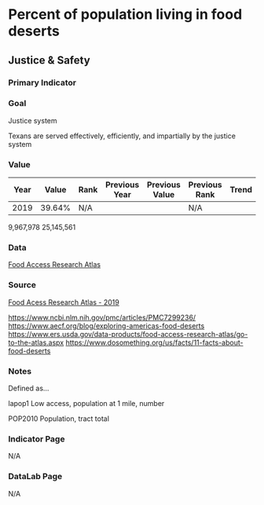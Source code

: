 # Percent of population living in food deserts

## Justice & Safety

### Primary Indicator

### **Goal**

Justice system

Texans are served effectively, efficiently, and impartially by the justice system

### Value

| Year |  Value      | Rank     | Previous Year   | Previous Value | Previous Rank | Trend | 
| ----------- | ----------- | ----------- | ----------- | ----------- | ----------- | -----------|
|     2019    |     39.64%  | N/A         |             |             | N/A       |     | 

 9,967,978 
 25,145,561


### Data

[Food Access Research Atlas](./FoodAccessResearchAtlasData2019.xlsx)


### Source

[Food Acess Research Atlas - 2019](https://www.ers.usda.gov/data-products/food-access-research-atlas/download-the-data/)

https://www.ncbi.nlm.nih.gov/pmc/articles/PMC7299236/
https://www.aecf.org/blog/exploring-americas-food-deserts
https://www.ers.usda.gov/data-products/food-access-research-atlas/go-to-the-atlas.aspx
https://www.dosomething.org/us/facts/11-facts-about-food-deserts

### Notes

Defined as...



lapop1
Low access, population at 1 mile, number

POP2010
Population, tract total




### Indicator Page

N/A

### DataLab Page

N/A